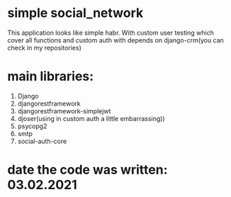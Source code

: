# simple social_network

This application looks like simple habr. With custom user testing which cover all functions and 
custom auth with depends on django-crm(you can check in my repositories)

# main libraries:
1) Django
2) djangorestframework
3) djangorestframework-simplejwt
4) djoser(using in custom auth a little embarrassing))
5) psycopg2
6) smtp
7) social-auth-core

# date the code was written: 03.02.2021

